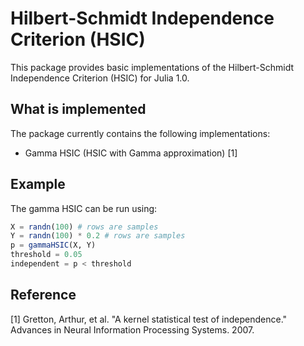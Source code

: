 # Hilbert-Schmidt Independence Criterion (HSIC)

This package provides basic implementations of the Hilbert-Schmidt Independence Criterion (HSIC) for Julia 1.0.

## What is implemented
The package currently contains the following implementations:

- Gamma HSIC (HSIC with Gamma approximation) [1]

## Example

The gamma HSIC can be run using:

```julia
X = randn(100) # rows are samples
Y = randn(100) * 0.2 # rows are samples
p = gammaHSIC(X, Y)
threshold = 0.05
independent = p < threshold
```

## Reference
[1] Gretton, Arthur, et al. "A kernel statistical test of independence." Advances in Neural Information Processing Systems. 2007.
